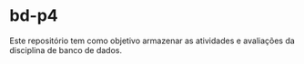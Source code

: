 # bd-p4
Este repositório tem como objetivo armazenar as atividades e avaliações da disciplina de banco de dados.

